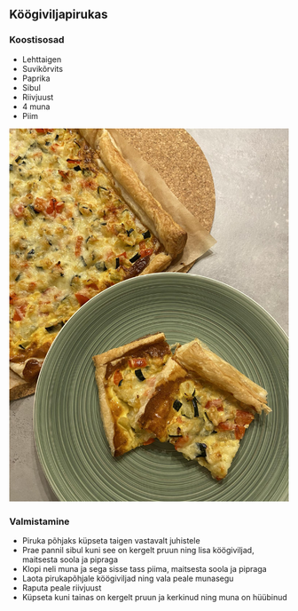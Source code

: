 ## Köögiviljapirukas

### Koostisosad 
- Lehttaigen 
- Suvikõrvits
- Paprika
- Sibul
- Riivjuust
- 4 muna 
- Piim 

![Alt text](pildid/K%C3%B6%C3%B6giviljapirukas.jpeg)

### Valmistamine
- Piruka põhjaks küpseta taigen vastavalt juhistele
- Prae pannil sibul kuni see on kergelt pruun ning lisa köögiviljad, maitsesta soola ja pipraga
- Klopi neli muna ja sega sisse tass piima, maitsesta soola ja pipraga
- Laota pirukapõhjale köögiviljad ning vala peale munasegu
- Raputa peale riivjuust
- Küpseta kuni tainas on kergelt pruun ja kerkinud ning muna on hüübinud


